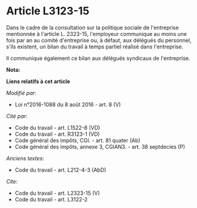 # Article L3123-15

Dans le cadre de la consultation sur la politique sociale de l'entreprise mentionnée à l'article L. 2323-15, l'employeur
communique au moins une fois par an au comité d'entreprise ou, à défaut, aux délégués du personnel, s'ils existent, un bilan
du travail à temps partiel réalisé dans l'entreprise. 

Il communique également ce bilan aux délégués syndicaux de l'entreprise.

**Nota:**



**Liens relatifs à cet article**

_Modifié par_:

  - Loi n°2016-1088 du 8 août 2016 - art. 8 (V)

_Cité par_:

  - Code du travail - art. L1522-8 (VD)
  - Code du travail - art. R3123-1 (VD)
  - Code général des impôts, CGI. - art. 81 quater (Ab)
  - Code général des impôts, annexe 3, CGIAN3. - art. 38 septdecies (P)

_Anciens textes_:

  - Code du travail - art. L212-4-3 (AbD)

_Cite_:

  - Code du travail - art. L2323-15 (V)
  - Code du travail - art. L3122-2

